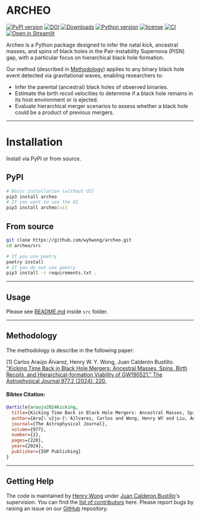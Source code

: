 # ARCHEO
[![PyPI version](https://badge.fury.io/py/archeo.svg)](https://pypi.org/project/archeo/)
[![DOI](https://zenodo.org/badge/626377469.svg)](https://doi.org/10.5281/zenodo.14306853)
[![Downloads](https://img.shields.io/pepy/dt/archeo)](https://github.com/wyhwong/archeo)
[![Python version](https://img.shields.io/pypi/pyversions/archeo)](https://pypi.org/project/archeo/)
[![license](https://img.shields.io/badge/license-MIT-orange.svg)](https://github.com/wyhwong/archeo/blob/main/LICENSE)
[![CI](https://github.com/wyhwong/archeo/actions/workflows/main.yml/badge.svg)](https://github.com/wyhwong/archeo/actions/workflows/main.yml/)
[![Open in Streamlit](https://static.streamlit.io/badges/streamlit_badge_black_white.svg)](https://archeo.streamlit.app/)

Archeo is a Python package designed to infer the natal kick, ancestral masses, and spins of black holes in the Pair-instability Supernova (PISN) gap,
with a particular focus on hierarchical black hole formation.

Our method (described in [Methodology](#methodology)) applies to any binary black hole event detected via gravitational waves, enabling researchers to:
- Infer the parental (ancestral) black holes of observed binaries.
- Estimate the birth recoil velocities to determine if a black hole remains in its host environment or is ejected.
- Evaluate hierarchical merger scenarios to assess whether a black hole could be a product of previous mergers.

---

# Installation

Install via PyPI or from source.

## PyPI
```bash
# Basic installation (without UI)
pip3 install archeo
# If you want to use the UI
pip3 install archeo[ui]
```

## From source
```bash
git clone https://github.com/wyhwong/archeo.git
cd archeo/src

# If you use poetry
poetry install
# If you do not use poetry
pip3 install -r requirements.txt .
```

---

## Usage
Please see [README.md](./src/README.md) inside `src` folder.

---

## Methodology

The methodology is describe in the following paper:

[1] Carlos Araújo Álvarez, Henry W. Y. Wong, Juan Calderón Bustillo. ["Kicking Time Back in Black Hole Mergers: Ancestral Masses, Spins, Birth Recoils, and Hierarchical-formation Viability of GW190521." The Astrophysical Journal 977.2 (2024): 220.](https://iopscience.iop.org/article/10.3847/1538-4357/ad90a9)

#### Bibtex Citation:
```bibtex
@article{araujo2024kicking,
  title={Kicking Time Back in Black Hole Mergers: Ancestral Masses, Spins, Birth Recoils, and Hierarchical-formation Viability of GW190521},
  author={Ara{\'u}jo-{\'A}lvarez, Carlos and Wong, Henry WY and Liu, Anna and Bustillo, Juan Calder{\'o}n},
  journal={The Astrophysical Journal},
  volume={977},
  number={2},
  pages={220},
  year={2024},
  publisher={IOP Publishing}
}
```

---

## Getting Help

The code is maintained by [Henry Wong](https://github.com/wyhwong) under [Juan Calderon Bustillo](https://git.ligo.org/juan.calderonbustillo)'s supervision. You can find the [list of contributors](https://github.com/wyhwong/archeo/graphs/contributors) here. Please report bugs by raising an issue on our [GitHub](https://github.com/wyhwong/archeo) repository.
